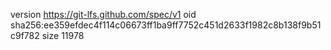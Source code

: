 version https://git-lfs.github.com/spec/v1
oid sha256:ee359efdec4f114c06673ff1ba9ff7752c451d2633f1982c8b138f9b51c9f782
size 11978
